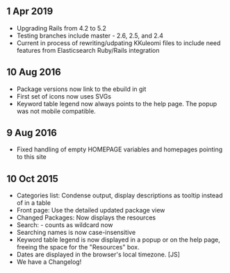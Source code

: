 ## 1 Apr 2019
*  Upgrading Rails from 4.2 to 5.2
*  Testing branches include master - 2.6, 2.5, and 2.4
*  Current in process of rewriting/udpating KKuleomi files to include need features from Elasticsearch Ruby/Rails integration

## 10 Aug 2016
*  Package versions now link to the ebuild in git
*  First set of icons now uses SVGs
*  Keyword table legend now always points to the help page. The popup was not mobile compatible.

## 9 Aug 2016
*  Fixed handling of empty HOMEPAGE variables and homepages pointing to this site

## 10 Oct 2015
*  Categories list: Condense output, display descriptions as tooltip instead of in a table
*  Front page: Use the detailed updated package view
*  Changed Packages: Now displays the resources
*  Search: - counts as wildcard now
*  Searching names is now case-insensitive
*  Keyword table legend is now displayed in a popup or on the help page, freeing the space for the "Resources" box.
*  Dates are displayed in the browser's local timezone. [JS]
*  We have a Changelog!
